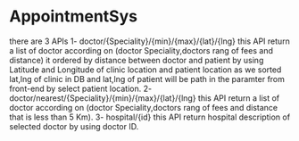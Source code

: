 # AppointmentSys
there are 3 APIs
1- doctor/{Speciality}/{min}/{max}/{lat}/{lng}
   this API return a list of doctor according on (doctor Speciality,doctors rang of fees and distance)
   it ordered by distance between doctor and patient by using Latitude and Longitude of clinic location and patient location as we sorted lat,lng of clinic in DB
   and lat,lng of patient will be path in the paramter from front-end by select patient location.
2- doctor/nearest/{Speciality}/{min}/{max}/{lat}/{lng}
   this API return a list of doctor according on (doctor Speciality,doctors rang of fees and distance that is less than 5 Km).
3- hospital/{id}
   this API return hospital description of selected doctor by using doctor ID.
